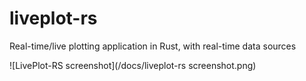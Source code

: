 # liveplot-rs
Real-time/live plotting application in Rust, with real-time data sources

![LivePlot-RS screenshot](/docs/liveplot-rs screenshot.png)
